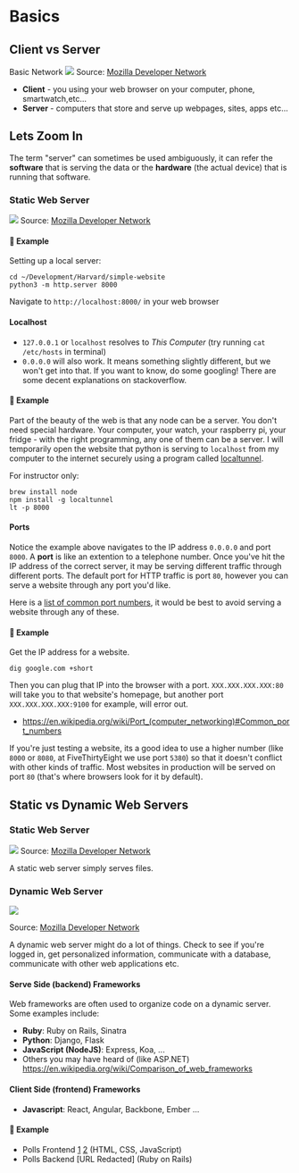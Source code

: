 # Basics

## Client vs Server

Basic Network
![](https://mdn.mozillademos.org/files/8973/Client-server.jpg)
Source: [Mozilla Developer Network](https://developer.mozilla.org/en-US/docs/Learn/Getting_started_with_the_web/How_the_Web_works)

* **Client** - you using your web browser on your computer, phone, smartwatch,etc...
* **Server** - computers that store and serve up webpages, sites, apps etc...

## Lets Zoom In

The term "server" can sometimes be used ambiguously, it can refer the **software** that is serving the data or the **hardware** (the actual device) that is running that software.

### Static Web Server
![](https://mdn.mozillademos.org/files/8659/web-server.svg)
Source: [Mozilla Developer Network](https://developer.mozilla.org/en-US/docs/Learn/Common_questions/What_is_a_web_server)

#### :large_orange_diamond: Example

Setting up a local server:

```
cd ~/Development/Harvard/simple-website
python3 -m http.server 8000
```

Navigate to `http://localhost:8000/` in your web browser

#### Localhost

* `127.0.0.1` or `localhost` resolves to *This Computer* (try running `cat /etc/hosts` in terminal)
* `0.0.0.0` will also work. It means something slightly different, but we won't get into that. If you want to know, do some googling! There are some decent explanations on stackoverflow.


#### :large_orange_diamond: Example
	
Part of the beauty of the web is that any node can be a server. You don't need special hardware. Your computer, your watch, your raspberry pi, your fridge - with the right programming, any one of them can be a server. I will temporarily open the website that python is serving to `localhost` from my computer to the internet securely using a program called [localtunnel](https://github.com/localtunnel/localtunnel).

For instructor only:
```
brew install node
npm install -g localtunnel
lt -p 8000
```

#### Ports

Notice the example above navigates to the IP address `0.0.0.0` and port `8000`. A **port** is like an extention to a telephone number. Once you've hit the IP address of the correct server, it may be serving different traffic through different ports. The default port for HTTP traffic is port `80`, however you can serve a website through any port you'd like.

Here is a [list of common port numbers](https://en.wikipedia.org/wiki/Port_(computer_networking)#Common_port_numbers), it would be best to avoid serving a website through any of these.

#### :large_orange_diamond: Example

Get the IP address for a website.

```
dig google.com +short
```

Then you can plug that IP into the browser with a port. `XXX.XXX.XXX.XXX:80` will take you to that website's homepage, but another port `XXX.XXX.XXX.XXX:9100` for example, will error out.


* https://en.wikipedia.org/wiki/Port_(computer_networking)#Common_port_numbers

If you're just testing a website, its a good idea to use a higher number (like `8000` or `8080`, at FiveThirtyEight we use port `5380`) so that it doesn't conflict with other kinds of traffic. Most websites in production will be served on port `80` (that's where browsers look for it by default).


## Static vs Dynamic Web Servers

### Static Web Server
![](https://mdn.mozillademos.org/files/13841/Basic%20Static%20App%20Server.png)
Source: [Mozilla Developer Network](https://developer.mozilla.org/en-US/docs/Learn/Server-side/First_steps/Introduction)

A static web server simply serves files.

### Dynamic Web Server
![](https://mdn.mozillademos.org/files/13839/Web%20Application%20with%20HTML%20and%20Steps.png)

Source: [Mozilla Developer Network](https://developer.mozilla.org/en-US/docs/Learn/Server-side/First_steps/Introduction)

A dynamic web server might do a lot of things. Check to see if you're logged in, get personalized information, communicate with a database, communicate with other web applications etc.

#### Serve Side (backend) Frameworks

Web frameworks are often used to organize code on a dynamic server. Some examples include: 

* **Ruby**: Ruby on Rails, Sinatra
* **Python**: Django, Flask
* **JavaScript (NodeJS)**: Express, Koa, ...
* Others you may have heard of (like ASP.NET) https://en.wikipedia.org/wiki/Comparison_of_web_frameworks

#### Client Side (frontend) Frameworks

* **Javascript**: React, Angular, Backbone, Ember ...

#### :large_orange_diamond: Example

 * Polls Frontend [1](https://projects.fivethirtyeight.com/trump-approval-ratings/) [2](https://projects.fivethirtyeight.com/congress-generic-ballot-polls/) (HTML, CSS, JavaScript)
 * Polls Backend [URL Redacted] \(Ruby on Rails\)
